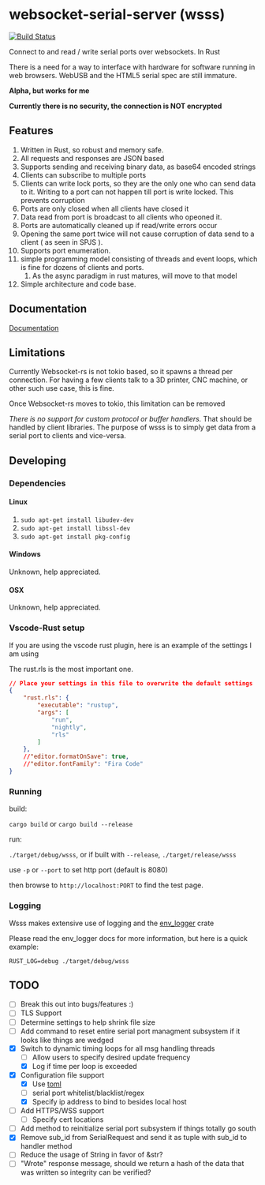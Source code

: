 # websocket-serial-server (wsss)

[![Build Status](https://travis-ci.org/DanielJoyce/websocket-serial-server.svg?branch=master)](https://travis-ci.org/DanielJoyce/websocket-serial-server)

Connect to and read / write serial ports over websockets. In Rust

There is a need for a way to interface with hardware for software running in web browsers. WebUSB and the HTML5 serial spec are still immature.

**Alpha, but works for me**

**Currently there is no security, the connection is NOT encrypted**

## Features

1. Written in Rust, so robust and memory safe.
1. All requests and responses are JSON based
1. Supports sending and receiving binary data, as base64 encoded strings
1. Clients can subscribe to multiple ports
1. Clients can write lock ports, so they are the only one
who can send data to it. Writing to a port can not happen
till port is write locked. This prevents corruption
1. Ports are only closed when all clients have closed it
1. Data read from port is broadcast to all clients who opeoned it.
1. Ports are automatically cleaned up if read/write errors occur
1. Opening the same port twice will not cause corruption of data
send to a client ( as seen in SPJS ).
1. Supports port enumeration.
1. simple programming model consisting of threads and event loops, which is fine for dozens of clients and ports.
    1. As the async paradigm in rust matures, will move to that model
1. Simple architecture and code base.

## Documentation

[Documentation](DOCUMENTATION.md)

## Limitations

Currently Websocket-rs is not tokio based, so it spawns a thread per connection.
For having a few clients talk to a 3D printer, CNC machine, or other 
such use case, this is fine. 

Once Websocket-rs moves to tokio, this limitation can be removed

*There is no support for custom protocol or buffer handlers.* That should be handled by client libraries. The purpose of wsss is to simply get data from a serial port to clients and vice-versa.

## Developing

### Dependencies

#### Linux

1. `sudo apt-get install libudev-dev`
1. `sudo apt-get install libssl-dev`
1. `sudo apt-get install pkg-config`

#### Windows

Unknown, help appreciated.

#### OSX

Unknown, help appreciated.


### Vscode-Rust setup

If you are using the vscode rust plugin, here is an example of
the settings I am using

The rust.rls is the most important one.

``` json
// Place your settings in this file to overwrite the default settings
{
    "rust.rls": {
        "executable": "rustup",
        "args": [
            "run",
            "nightly",
            "rls"
        ]
    },
    //"editor.formatOnSave": true,
    //"editor.fontFamily": "Fira Code"
}
```

### Running

build:

`cargo build` or `cargo build --release`

run:

`./target/debug/wsss`, or if built with `--release`, `./target/release/wsss`

use `-p` or `--port` to set http port (default is 8080)

then browse to `http://localhost:PORT` to find the test page.

### Logging

Wsss makes extensive use of logging and the [env_logger](https://crates.io/crates/env_logger) crate
 
Please read the env_logger docs for more information, but here is a quick example:

```RUST_LOG=debug ./target/debug/wsss```

## TODO

* [ ] Break this out into bugs/features :)
* [ ] TLS Support
* [ ] Determine settings to help shrink file size
* [ ] Add command to reset entire serial port managment subsystem
if it looks like things are wedged
* [x] Switch to dynamic timing loops for all msg handling threads
    * [ ] Allow users to specify desired update frequency
    * [x] Log if time per loop is exceeded
* [x] Configuration file support
    * [x] Use [toml](https://github.com/toml-lang/toml)
    * [ ] serial port whitelist/blacklist/regex
    * [x] Specify ip address to bind to besides local host
* [ ] Add HTTPS/WSS support
    * [ ] Specify cert locations
* [ ] Add method to reinitialize serial port subsystem if things
totally go south
* [x] Remove sub_id from SerialRequest and send it as tuple
with sub_id to handler method
* [ ] Reduce the usage of String in favor of &str?
* [ ] "Wrote" response message, should we return a hash of the data that was written so integrity can be verified?
